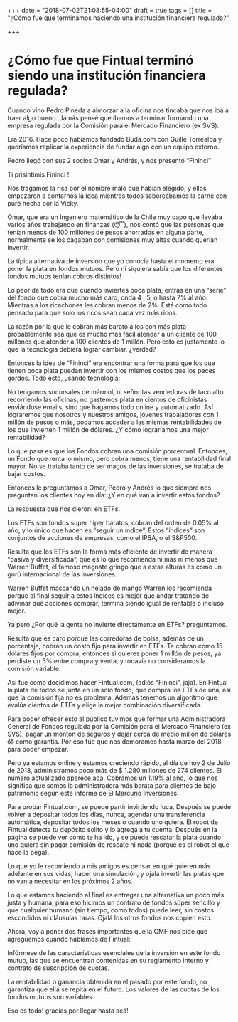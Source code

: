 +++
date = "2018-07-02T21:08:55-04:00"
draft = true
tags = []
title = "¿Cómo fue que terminamos haciendo una institución financiera regulada?"

+++
# ¿Cómo fue que Fintual terminó siendo una institución financiera regulada?

Cuando vino Pedro Pineda a almorzar a la oficina nos tincaba que nos iba a traer algo bueno. Jamás pensé que íbamos a terminar formando una empresa regulada por la Comisión para el Mercado Financiero (ex SVS).

Era 2016. Hace poco habíamos fundado Buda.com con Guille Torrealba y queríamos replicar la experiencia de fundar algo con un equipo externo.

Pedro llegó con sus 2 socios Omar y Andrés, y nos presentó “Fininci”


Ti prisintimis Fininci !

Nos tragamos la risa por el nombre malo que habían elegido, y ellos empezaron a contarnos la idea mientras todos saboreábamos la carne con puré hecha por la Vicky.

Omar, que era un Ingeniero matemático de la Chile muy capo que llevaba varios años trabajando en finanzas (😴), nos contó que las personas que tenían menos de 100 millones de pesos ahorrados en alguna parte, normalmente se los cagaban con comisiones muy altas cuando querían invertir.

La típica alternativa de inversión que yo conocía hasta el momento era poner la plata en fondos mutuos. Pero ni siquiera sabía que los diferentes fondos mutuos tenían cobros distintos!

Lo peor de todo era que cuando inviertes poca plata, entras en una “serie” del fondo que cobra mucho más caro, onda 4 , 5, o hasta 7% al año. Mientras a los ricachones les cobran menos de 2%. Está como todo pensado para que solo los ricos sean cada vez más ricos.

La razón por la que le cobran más barato a los con más plata probablemente sea que es mucho más fácil atender a un cliente de 100 millones que atender a 100 clientes de 1 millón. Pero esto es justamente lo que la tecnología debiera lograr cambiar, ¿verdad?

Entonces la idea de “Fininci” era encontrar una forma para que los que tienen poca plata puedan invertir con los mismos costos que los peces gordos. Todo esto, usando tecnología:

No tengamos sucursales de mármol, ni señoritas vendedoras de taco alto recorriendo las oficinas, no gastemos plata en cientos de oficinistas enviándose emails, sino que hagamos todo online y automatizado. Así lograremos que nosotros y nuestros amigos, jóvenes trabajadores con 1 millón de pesos o más, podamos acceder a las mismas rentabilidades de los que invierten 1 millón de dólares.
¿Y cómo lograríamos una mejor rentabilidad?

Lo que pasa es que los Fondos cobran una comisión porcentual. Entonces, un Fondo que renta lo mismo, pero cobra menos, tiene una rentabilidad final mayor. No se trataba tanto de ser magos de las inversiones, se trataba de bajar costos.

Entonces le preguntamos a Omar, Pedro y Andrés lo que siempre nos preguntan los clientes hoy en día: ¿Y en qué van a invertir estos fondos?

La respuesta que nos dieron: en ETFs.

Los ETFs son fondos super hiper baratos, cobran del orden de 0.05% al año, y lo único que hacen es “seguir un índice”. Estos “índices” son conjuntos de acciones de empresas, como el IPSA, o el S&P500.

Resulta que los ETFs son la forma más eficiente de invertir de manera “pasiva y diversificada”, que es lo que recomienda ni más ni menos que Warren Buffet, el famoso magnate gringo que a estas alturas es como un gurú internacional de las inversiones.

Warren Buffet mascando un helado de mango
Warren los recomienda porque al final seguir a estos índices es mejor que andar tratando de adivinar qué acciones comprar, termina siendo igual de rentable o incluso mejor.

Ya pero ¿Por qué la gente no invierte directamente en ETFs? preguntamos.

Resulta que es caro porque las corredoras de bolsa, además de un porcentaje, cobran un costo fijo para invertir en ETFs. Te cobran como 15 dólares fijos por compra, entonces si quieres poner 1 millón de pesos, ya perdiste un 3% entre compra y venta, y todavía no consideramos la comisión variable.

Así fue como decidimos hacer Fintual.com, (adiós “Fininci”, jaja). En Fintual la plata de todos se junta en un solo fondo, que compra los ETFs de una, así que la comisión fija no es problema. Además tenemos un algoritmo que evalúa cientos de ETFs y elige la mejor combinación diversificada.

Para poder ofrecer esto al público tuvimos que formar una Administradora General de Fondos regulada por la Comisión para el Mercado Financiero (ex SVS), pagar un montón de seguros y dejar cerca de medio millón de dólares 😱 como garantía. Por eso fue que nos demoramos hasta marzo del 2018 para poder empezar.

Pero ya estamos online y estamos creciendo rápido, al día de hoy 2 de Julio de 2018, administramos poco más de $ 1.280 millones de 274 clientes. El número actualizado aparece acá. Cobramos un 1.19% al año, lo que nos significa que somos la administradora más barata para clientes de bajo patrimonio según este informe de El Mercurio Inversiones.

Para probar Fintual.com, se puede partir invirtiendo luca. Después se puede volver a depositar todos los días, nunca, agendar una transferencia automática, depositar todos los meses o cuando uno quiera. El robot de Fintual detecta tu depósito solito y lo agrega a tu cuenta. Después en la página se puede ver cómo te ha ido, y se puede rescatar la plata cuando uno quiera sin pagar comisión de rescate ni nada (porque es el robot el que hace la pega).

Lo que yo le recomiendo a mis amigos es pensar en qué quieren más adelante en sus vidas, hacer una simulación, y ojalá invertir las platas que no van a necesitar en los próximos 2 años.

Lo que estamos haciendo al final es entregar una alternativa un poco más justa y humana, para eso hicimos un contrato de fondos súper sencillo y que cualquier humano (sin tiempo, como todos) puede leer, sin costos escondidos ni cláusulas raras. Ojalá los otros fondos nos copien esto.

Ahora, voy a poner dos frases importantes que la CMF nos pide que agreguemos cuando hablamos de Fintual:

Infórmese de las características esenciales de la inversión en este fondo mutuo, las que se encuentran contenidas en su reglamento interno y contrato de suscripción de cuotas.

La rentabilidad o ganancia obtenida en el pasado por este fondo, no garantiza que ella se repita en el futuro. Los valores de las cuotas de los fondos mutuos son variables.

Eso es todo! gracias por llegar hasta acá!

